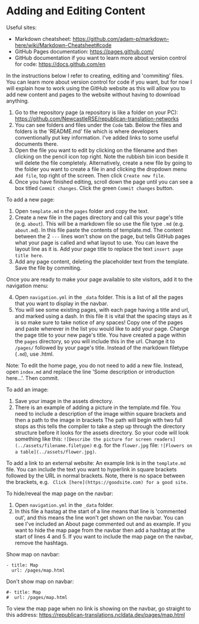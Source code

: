 # Adding and Editing Content

Useful sites:
* Markdown cheatsheet: https://github.com/adam-p/markdown-here/wiki/Markdown-Cheatsheet#code
* GitHub Pages documentation: https://pages.github.com/
* GitHub documentation if you want to learn more about version control for code: https://docs.github.com/en 


In the instructions below I refer to creating, editing and 'commiting' files. You can learn more about version control for code if you want, but for now I will explain how to work using the GitHub website as this will allow you to add new content and pages to the website without having to download anything.
1. Go to the repository page (a repository is like a folder on your PC): https://github.com/NewcastleRSE/republican-translation-networks
2. You can see folders and files under the `Code` tab. Below the files and folders is the 'README.md' file which is where developers conventionally put key information. I've added links to some useful documents there. 
3. Open the file you want to edit by clicking on the filename and then clicking on the pencil icon top right. Note the rubbish bin icon beside it will delete the file completely. Alternatively, create a new file by going to the folder you want to create a file in and clicking the dropdown menu `Add file`, top right of the screen. Then click `Create new file`. 
4. Once you have finished editing, scroll down the page until you can see a box titled `Commit changes`. Click the green `Commit changes` button.


To add a new page:
1. Open `template.md` n the `pages` folder and copy the text.
2. Create a new file in the pages directory and call this your page's title (e.g. `about`). This will be a markdown file so use the file type `.md` (e.g. `about.md`). In this file paste the contents of template.md. The content between the 2 `---` lines won't show on the page, but tells GitHub pages what your page is called and what layout to use. You can leave the layout line as it is. Add your page title to replace the text `insert page title here`.
3. Add any page content, deleting the placeholder text from the template. Save the file by commiting.

Once you are ready to make your page available to site visitors, add it to the navigation menu:

4. Open `navigation.yml` in the `_data` folder. This is a list of all the pages that you want to display in the navbar.
5. You will see some existing pages, with each page having a title and url, and marked using a dash. In this file it is vital that the spacing stays as it is so make sure to take notice of any spaces! Copy one of the pages and paste wherever in the list you would like to add your page. Change the page title to your new page's title. You have created a page within the `pages` directory, so you will include this in the url. Change it to `/pages/` followed by your page's title. Instead of the markdown filetype (`.md`), use .html.

Note: To edit the home page, you do not need to add a new file. Instead, open `index.md`  and replace the line 'Some description or introduction here...'. Then commit.

To add an image:
1. Save your image in the assets directory.
2. There is an example of adding a picture in the template.md file. You need to include a description of the image within square brackets and then a path to the image in brackets The path will begin with two full stops as this tells the compiler to take a step up through the directory structure before it looks for the assets directory. So your code will look something like this:
```![Describe the picture for screen readers](../assets/filename.filetype)``` e.g. for the `flower.jpg` file: ```![Flowers on a table](../assets/flower.jpg)```.

To add a link to an external website:
An example link is in the `template.md` file. You can include the text you want to hyperlink in square brackets followed by the URL in normal brackets. Note, there is no space between the brackets, e.g. ``` Click [here](https://goodsite.com) for a good site.```

To hide/reveal the map page on the navbar:
1. Open `navigation.yml` in the `_data` folder.
2. In this file a hastag at the start of a line means that line is 'commented out', and this means the line won't get shown on the navbar. You can see I've included an About page commented out and as example. If you want to hide the map page from the navbar then add a hashtag at the start of lines 4 and 5. If you want to include the map page on the navbar, remove the hashtags. 

Show map on navbar:
```
- title: Map
  url: /pages/map.html
```

Don't show map on navbar:
```
#- title: Map
#  url: /pages/map.html
```

To view the map page when no link is showing on the navbar, go straight to this address: https://republican-translations.ncldata.dev/pages/map.html
